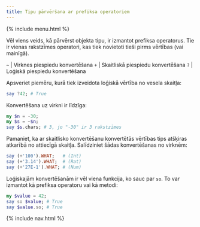 ```yaml
---
title: Tipu pārvēršana ar prefiksa operatoriem
---
```


{% include menu.html %}

Vēl viens veids, kā pārvērst objekta tipu, ir izmantot prefiksa operatorus. Tie ir vienas rakstzīmes operatori, kas tiek novietoti tieši pirms vērtības (vai mainīgā).

`~` | Virknes piespiedu konvertēšana
`+` | Skaitliskā piespiedu konvertēšana
`?` | Loģiskā piespiedu konvertēšana

Apsveriet piemēru, kurā tiek izveidota loģiskā vērtība no vesela skaitļa:

```raku
say ?42; # True
```

Konvertēšana uz virkni ir līdzīga:

```raku
my $n = -30;
my $s = ~$n;
say $s.chars; # 3, jo "-30" ir 3 rakstzīmes
```

Pamaniet, ka ar skaitlisko konvertēšanu konvertētās vērtības tips atšķiras atkarībā no attiecīgā skaitļa. Salīdziniet šādas konvertēšanas no virknēm:

```raku
say (+'100').WHAT;   # (Int)
say (+'3.14').WHAT;  # (Rat)
say (+'27E-1').WHAT; # (Num)
```

Loģiskajām konvertēšanām ir vēl viena funkcija, ko sauc par `so`. To var izmantot kā prefiksa operatoru vai kā metodi:

```raku
my $value = 42;
say so $value; # True
say $value.so; # True
```

{% include nav.html %}